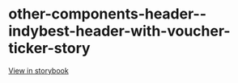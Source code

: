 # other-components-header--indybest-header-with-voucher-ticker-story

[View in storybook](https://raw.githack.com/Independent-Digital-News-and-Media-Ltd/indy-branch-review/PR-7596-sb/index.html?path=/story/other-components-header--indybest-header-with-voucher-ticker-story)
